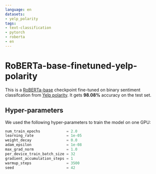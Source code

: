 ```yaml
---
language: en
datasets:
- yelp_polarity
tags:
- text-classification
- pytorch
- roberta
- en
---
```


# RoBERTa-base-finetuned-yelp-polarity

This is a [RoBERTa-base](https://huggingface.co/roberta-base) checkpoint fine-tuned on binary sentiment classifcation from [Yelp polarity](https://huggingface.co/nlp/viewer/?dataset=yelp_polarity).
It gets **98.08%** accuracy on the test set.

## Hyper-parameters

We used the following hyper-parameters to train the model on one GPU:
```python
num_train_epochs            = 2.0
learning_rate               = 1e-05
weight_decay                = 0.0
adam_epsilon                = 1e-08
max_grad_norm               = 1.0
per_device_train_batch_size = 32
gradient_accumulation_steps = 1
warmup_steps                = 3500
seed                        = 42
```
